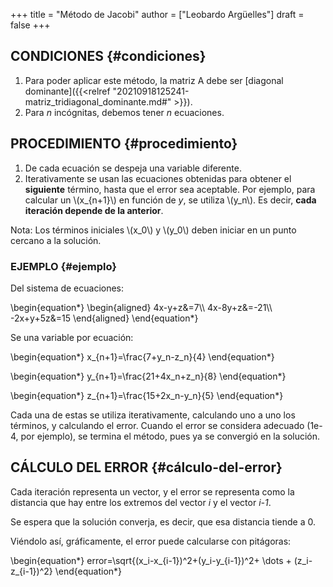 +++
title = "Método de Jacobi"
author = ["Leobardo Argüelles"]
draft = false
+++

## CONDICIONES {#condiciones}

1.  Para poder aplicar este método, la matriz A debe ser [diagonal dominante]({{<relref "20210918125241-matriz_tridiagonal_dominante.md#" >}}).
2.  Para _n_ incógnitas, debemos tener _n_ ecuaciones.


## PROCEDIMIENTO {#procedimiento}

1.  De cada ecuación se despeja una variable diferente.
2.  Iterativamente se usan las ecuaciones obtenidas para obtener el **siguiente** término, hasta que el error sea aceptable.
    Por ejemplo, para calcular un \\(x\_{n+1}\\) en función de _y_, se utiliza
    \\(y\_n\\). Es decir, **cada iteración depende de la anterior**.

Nota: Los términos iniciales \\(x\_0\\) y \\(y\_0\\) deben iniciar en un punto cercano
a la solución.


### EJEMPLO {#ejemplo}

Del sistema de ecuaciones:

\begin{equation\*}
\begin{aligned}
4x-y+z&=7\\\\
4x-8y+z&=-21\\\\
-2x+y+5z&=15
\end{aligned}
\end{equation\*}

Se una variable por ecuación:

\begin{equation\*}
x\_{n+1}=\frac{7+y\_n-z\_n}{4}
\end{equation\*}

\begin{equation\*}
y\_{n+1}=\frac{21+4x\_n+z\_n}{8}
\end{equation\*}

\begin{equation\*}
z\_{n+1}=\frac{15+2x\_n-y\_n}{5}
\end{equation\*}

Cada una de estas se utiliza iterativamente, calculando uno a uno los
términos, y calculando el error.
Cuando el error se considera adecuado (1e-4, por ejemplo), se termina el método, pues ya se convergió en la solución.


## CÁLCULO DEL ERROR {#cálculo-del-error}

Cada iteración representa un vector, y el error se representa como la
distancia que hay entre los extremos del vector _i_ y el vector _i-1_.

Se espera que la solución converja, es decir, que esa distancia tiende a 0.

Viéndolo así, gráficamente, el error puede calcularse con pitágoras:

\begin{equation\*}
error=\sqrt{(x\_i-x\_{i-1})^2+(y\_i-y\_{i-1})^2+ \dots + (z\_i-z\_{i-1})^2}
\end{equation\*}
